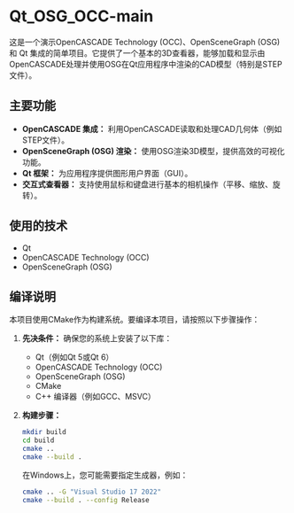 # Qt_OSG_OCC-main

这是一个演示OpenCASCADE Technology (OCC)、OpenSceneGraph (OSG) 和 Qt 集成的简单项目。它提供了一个基本的3D查看器，能够加载和显示由OpenCASCADE处理并使用OSG在Qt应用程序中渲染的CAD模型（特别是STEP文件）。

## 主要功能

*   **OpenCASCADE 集成：** 利用OpenCASCADE读取和处理CAD几何体（例如STEP文件）。
*   **OpenSceneGraph (OSG) 渲染：** 使用OSG渲染3D模型，提供高效的可视化功能。
*   **Qt 框架：** 为应用程序提供图形用户界面（GUI）。
*   **交互式查看器：** 支持使用鼠标和键盘进行基本的相机操作（平移、缩放、旋转）。

## 使用的技术

*   Qt
*   OpenCASCADE Technology (OCC)
*   OpenSceneGraph (OSG)

## 编译说明

本项目使用CMake作为构建系统。要编译本项目，请按照以下步骤操作：

1.  **先决条件：** 确保您的系统上安装了以下库：
    *   Qt（例如Qt 5或Qt 6）
    *   OpenCASCADE Technology (OCC)
    *   OpenSceneGraph (OSG)
    *   CMake
    *   C++ 编译器（例如GCC、MSVC）

2.  **构建步骤：**
    ```bash
    mkdir build
    cd build
    cmake ..
    cmake --build .
    ```
    在Windows上，您可能需要指定生成器，例如：
    ```bash
    cmake .. -G "Visual Studio 17 2022"
    cmake --build . --config Release
